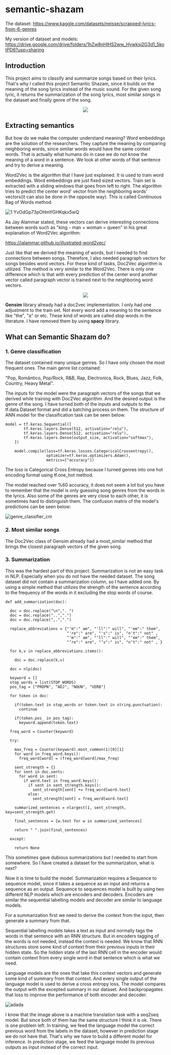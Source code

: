 # semantic-shazam

The dataset:
https://www.kaggle.com/datasets/neisse/scrapped-lyrics-from-6-genres

My version of dataset and models:
https://drive.google.com/drive/folders/1hZw8nHlHS2ww_Hywksj2G3d1_5kotPD6?usp=sharing

## Introduction

This project aims to classify and summarize songs based on their lyrics. That's why I called this project Semantic Shazam, since it builds on the meaning of the song lyrics instead of the music sound. For the given song lyric, it returns the summarization of the song lyrics, most similar songs in the dataset and finally genre of the song.

<p align="center">
  <img src="https://user-images.githubusercontent.com/77073029/203484003-82b8d37f-f140-4f63-ac78-d356b9d63549.jpg" />
</p>

## Extracting semantics

But how do we make the computer understand meaning? Word embeddings are the solution of the researchers. They capture the meaning by comparing neighboring words, since similar words would have the same context words. That is actually what humans do in case we do not know the meaning of a word in a sentence. We look at other words of that sentence and try to derive a meaning. 

Word2Vec is the algorithm that I have just explained. It is used to train word embeddings. Word embeddings are just fixed sized vectors. Train set is extracted with a sliding windows that goes from left to right. The algorithm tries to predict the center word' vector from the neighboring words' vectors(it can also be done in the opposite way). This is called Continuous Bag of Words method. 


![1 YvOdGp73pOHmYGHKqkx5wQ](https://user-images.githubusercontent.com/77073029/203485283-e6624ad6-8f00-45e0-9a5d-3506bc54be6d.png)


As Jay Alammar stated, these vectors can derive interesting connections between words such as "king - man + woman = queen" in his great explanation of Word2Vec algorithm:

https://jalammar.github.io/illustrated-word2vec/

Just like that we derived the meaning of words, but I needed to find connections between songs. Therefore, I also needed paragraph vectors for songs besides word vectors. For these kind of tasks, Doc2Vec algorithm is utilized. The method is very similar to the Word2Vec. There is only one difference which is that with every prediction of the center word another vector called paragraph vector is trained next to the neighboring word vectors.

<p align="center">
  <img src="https://user-images.githubusercontent.com/77073029/203486637-433330ad-2176-442f-a948-f684e79c6ee0.png" />
</p>

**Gensim** library already had a doc2vec implementation. I only had one adjustment to the train set. Not every word add a meaning to the sentence like "the", "a" or etc. These kind of words are called stop words in the literature. I have removed them by using **spacy** library. 

## What can Semantic Shazam do?

### 1. Genre classification

The dataset contained many unique genres. So I have only chosen the most frequent ones. 
The main genre list contained:

"Pop, Romântico, Pop/Rock, R&B, Rap, Electronica, Rock, Blues, Jazz, Folk, Country, Heavy Metal". 

The inputs for the model were the paragraph vectors of the songs that we derived while training with Doc2Vec algorithm. And the desired output is the genre of the song. I have turned both of the inputs and outputs to the tf.data.Dataset format and did a batching process on them. The structure of ANN model for the classification task can be seen below:

```
model = tf.keras.Sequential([
        tf.keras.layers.Dense(512, activation="relu"),
        tf.keras.layers.Dense(512, activation="relu"),
        tf.keras.layers.Dense(output_size, activation="softmax"),
    ])

    model.compile(loss=tf.keras.losses.CategoricalCrossentropy(),
                  optimizer=tf.keras.optimizers.Adam(),
                  metrics=["accuracy"])
```

The loss is Categorical Cross Entropy because I turned genres into one hot encoding format using tf.one_hot method. 

The model reached over %60 accuracy, it does not seem a lot but you have to remember that the model is only guessing song genres from the words in the lyrics. Also some of the genres are very close to each other, it is sometimes hard to distinguish them. The confusion matrix of the model's predictions can be seen below:

![genre_classifier_cm](https://user-images.githubusercontent.com/77073029/203489995-ff18a3de-54da-43ff-b9ad-1b5672191739.png)

### 2. Most similar songs

The Doc2Vec class of Gensim already had a most_similar method that brings the closest paragraph vectors of the given song.

### 3. Summarization 

This was the hardest part of this project. Summarization is not an easy task in NLP. Especially when you do not have the needed dataset. The song dataset did not contain a summarization column, so I have added one. By using a simple method that utilizes the strength of the sentence according to the frequency of the words in it excluding the stop words of course. 

```
def add_summarization(doc):

  doc = doc.replace("\n",". ")
  doc = doc.replace("..",".")
  doc = doc.replace(",.",".")

  replace_abbreviations = {"'m":" am", "'ll":" will", "'em":" them",
                           "'re":" are", "'s":" is", "n't":" not" ,
                           "’m":" am", "’ll":" will", "’em":" them",
                           "’re":" are", "’s":" is", "n’t":" not" , }

  for k,v in replace_abbreviations.items():

    doc = doc.replace(k,v)

  doc = nlp(doc)

  keyword = []
  stop_words = list(STOP_WORDS)
  pos_tag = ["PROPN", "ADJ", "NOUN", "VERB"]

  for token in doc:

    if(token.text in stop_words or token.text in string.punctuation):
      continue

    if(token.pos_ in pos_tag):
      keyword.append(token.text)

  freq_word = Counter(keyword)

  try:

    max_freq = Counter(keyword).most_common(1)[0][1]
    for word in freq_word.keys():
      freq_word[word] = (freq_word[word]/max_freq)

    sent_strength = {}
    for sent in doc.sents:
      for word in sent:
        if word.text in freq_word.keys():
          if sent in sent_strength.keys():
            sent_strength[sent] += freq_word[word.text]
          else:
            sent_strength[sent] = freq_word[word.text]

    summarized_sentences = nlargest(1, sent_strength, key=sent_strength.get)

    final_sentences = [w.text for w in summarized_sentences]

    return " ".join(final_sentences)

  except:

    return None
```

This sometimes gave dubious summarizations but I needed to start from somewhere. So I have created a dataset for the summarization, what is next?

Now it is time to build the model. Summarization requires a Sequence to sequence model, since it takes a sequence as an input and returns a sequence as an output. Sequence to sequences model is built by using two different NLP models which are encoders and decoders. Encoders are similar the sequential labelling models and decoder are similar to language models. 

For a summarization first we need to derive the context from the input, then generate a summary from that.

Sequential labelling models takes a text as input and normally tags the words in that sentence with an RNN structure. But in encoders tagging of the words is not needed, instead the context is needed. We know that RNN structures store some kind of context from their previous inputs in their hidden state. So the hidden state of the last RNN cell in the encoder would contain context from every single word in that sentence which is what we need.

Language models are the ones that take this context vectors and generate some kind of summary from that context. And every single output of the language model is used to derive a cross entropy loss. The model compares the output with the excepted summary in our dataset. And backpropagates that loss to improve the performance of both encoder and decoder. 

![adada](https://user-images.githubusercontent.com/77073029/203494954-6607fe17-c7b2-4fa8-9039-98aa0d2522ca.png)

I know that the image above is a machine translation task with a seq2seq model. But since both of them has the same structure I think it is ok. There is one problem left. In training, we feed the language model the correct previous word from the labels in the dataset, however in prediction stage we do not have that. That's why we have to build a different model for inference. In prediction stage, we feed the language model its previous outputs as input instead of the correct input.
